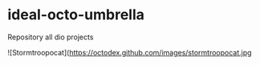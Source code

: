 # ideal-octo-umbrella
Repository all dio projects

![Stormtroopocat](https://octodex.github.com/images/stormtroopocat.jpg 

